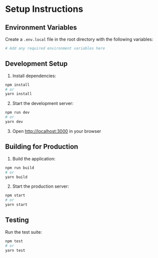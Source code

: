 # Setup Instructions

## Environment Variables

Create a `.env.local` file in the root directory with the following variables:

```bash
# Add any required environment variables here
```

## Development Setup

1. Install dependencies:
```bash
npm install
# or
yarn install
```

2. Start the development server:
```bash
npm run dev
# or
yarn dev
```

3. Open [http://localhost:3000](http://localhost:3000) in your browser

## Building for Production

1. Build the application:
```bash
npm run build
# or
yarn build
```

2. Start the production server:
```bash
npm start
# or
yarn start
```

## Testing

Run the test suite:
```bash
npm test
# or
yarn test
``` 